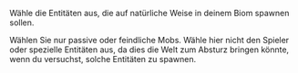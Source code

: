Wähle die Entitäten aus, die auf natürliche Weise in deinem Biom spawnen sollen.

Wählen Sie nur passive oder feindliche Mobs. Wähle hier nicht den Spieler oder spezielle Entitäten aus, da dies die Welt zum Absturz bringen könnte, wenn du versuchst, solche Entitäten zu spawnen.